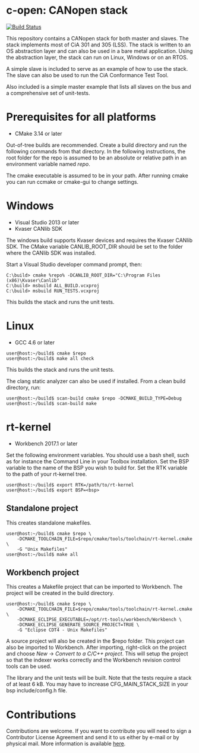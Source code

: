 c-open: CANopen stack
=====================
[![Build Status](https://travis-ci.org/rtlabs-com/c-open.svg?branch=master)](https://travis-ci.org/rtlabs-com/c-open)

This repository contains a CANopen stack for both master and
slaves. The stack implements most of CiA 301 and 305 (LSS). The stack
is written to an OS abstraction layer and can also be used in a bare
metal application. Using the abstraction layer, the stack can run on
Linux, Windows or on an RTOS.

A simple slave is included to serve as an example of how to use the
stack. The slave can also be used to run the CiA Conformance Test
Tool.

Also included is a simple master example that lists all slaves on the
bus and a comprehensive set of unit-tests.

Prerequisites for all platforms
===============================

 * CMake 3.14 or later

Out-of-tree builds are recommended. Create a build directory and run
the following commands from that directory. In the following
instructions, the root folder for the repo is assumed to be an
absolute or relative path in an environment variable named *repo*.

The cmake executable is assumed to be in your path. After running
cmake you can run ccmake or cmake-gui to change settings.

Windows
=======

 * Visual Studio 2013 or later
 * Kvaser CANlib SDK

The windows build supports Kvaser devices and requires the Kvaser
CANlib SDK. The CMake variable CANLIB_ROOT_DIR should be set to the
folder where the CANlib SDK was installed.

Start a Visual Studio developer command prompt, then:

```
C:\build> cmake %repo% -DCANLIB_ROOT_DIR="C:\Program Files (x86)\Kvaser\Canlib"
C:\build> msbuild ALL_BUILD.vcxproj
C:\build> msbuild RUN_TESTS.vcxproj
```

This builds the stack and runs the unit tests.

Linux
=====

 * GCC 4.6 or later

```console
user@host:~/build$ cmake $repo
user@host:~/build$ make all check
```

This builds the stack and runs the unit tests.

The clang static analyzer can also be used if installed. From a clean
build directory, run:

```console
user@host:~/build$ scan-build cmake $repo -DCMAKE_BUILD_TYPE=Debug
user@host:~/build$ scan-build make
```

rt-kernel
=========

 * Workbench 2017.1 or later

Set the following environment variables. You should use a bash shell,
such as for instance the Command Line in your Toolbox
installation. Set the BSP variable to the name of the BSP you wish to
build for. Set the RTK variable to the path of your rt-kernel tree.


```console
user@host:~/build$ export RTK=/path/to/rt-kernel
user@host:~/build$ export BSP=<bsp>
```

Standalone project
------------------

This creates standalone makefiles.

```console
user@host:~/build$ cmake $repo \
    -DCMAKE_TOOLCHAIN_FILE=$repo/cmake/tools/toolchain/rt-kernel.cmake \
    -G "Unix Makefiles"
user@host:~/build$ make all
```

Workbench project
-----------------

This creates a Makefile project that can be imported to Workbench. The
project will be created in the build directory.

```console
user@host:~/build$ cmake $repo \
    -DCMAKE_TOOLCHAIN_FILE=$repo/cmake/tools/toolchain/rt-kernel.cmake \
    -DCMAKE_ECLIPSE_EXECUTABLE=/opt/rt-tools/workbench/Workbench \
    -DCMAKE_ECLIPSE_GENERATE_SOURCE_PROJECT=TRUE \
    -G "Eclipse CDT4 - Unix Makefiles"
```

A source project will also be created in the $repo folder. This
project can also be imported to Workbench. After importing,
right-click on the project and choose *New* -> *Convert to a C/C++
project*. This will setup the project so that the indexer works
correctly and the Workbench revision control tools can be used.

The library and the unit tests will be built. Note that the tests
require a stack of at least 6 kB. You may have to increase
CFG_MAIN_STACK_SIZE in your bsp include/config.h file.

Contributions
=============

Contributions are welcome. If you want to contribute you will need to
sign a Contributor License Agreement and send it to us either by
e-mail or by physical mail. More information is available
[here](https://rt-labs.com/contribution).
